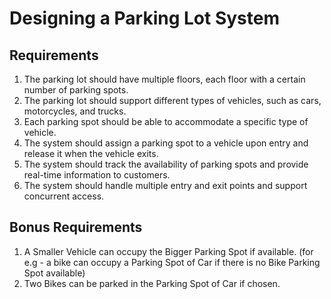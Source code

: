 # Designing a Parking Lot System

## Requirements
1. The parking lot should have multiple floors, each floor with a certain number of parking spots.
2. The parking lot should support different types of vehicles, such as cars, motorcycles, and trucks.
3. Each parking spot should be able to accommodate a specific type of vehicle.
4. The system should assign a parking spot to a vehicle upon entry and release it when the vehicle exits.
5. The system should track the availability of parking spots and provide real-time information to customers.
6. The system should handle multiple entry and exit points and support concurrent access.

## Bonus Requirements
1. A Smaller Vehicle can occupy the Bigger Parking Spot if available.
   (for e.g - a bike can occupy a Parking Spot of Car if there is no Bike Parking Spot available)
2. Two Bikes can be parked in the Parking Spot of Car if chosen.